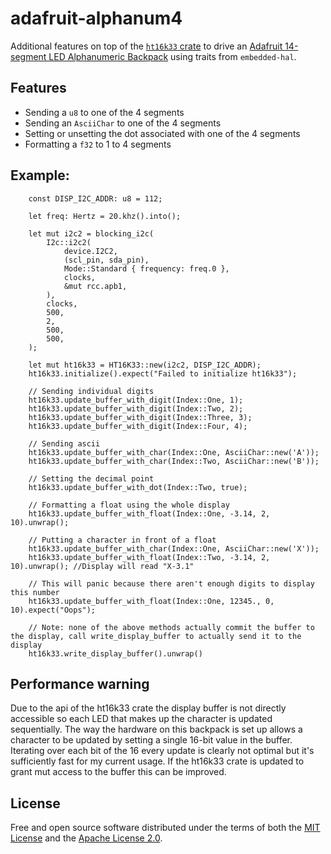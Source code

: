 # adafruit-alphanum4

Additional features on top of the [`ht16k33` crate](https://crates.io/crates/ht16k33) to drive an [Adafruit 14-segment LED Alphanumeric Backpack](https://learn.adafruit.com/adafruit-led-backpack/0-54-alphanumeric) using traits from `embedded-hal`.

## Features
* Sending a `u8` to one of the 4 segments
* Sending an `AsciiChar` to one of the 4 segments
* Setting or unsetting the dot associated with one of the 4 segments
* Formatting a `f32` to 1 to 4 segments

## Example:
```
    const DISP_I2C_ADDR: u8 = 112;

    let freq: Hertz = 20.khz().into();

    let mut i2c2 = blocking_i2c(
        I2c::i2c2(
            device.I2C2, 
            (scl_pin, sda_pin),
            Mode::Standard { frequency: freq.0 },
            clocks,
            &mut rcc.apb1,
        ),
        clocks,
        500,
        2,
        500,
        500,
    );

    let mut ht16k33 = HT16K33::new(i2c2, DISP_I2C_ADDR);
    ht16k33.initialize().expect("Failed to initialize ht16k33");

    // Sending individual digits
    ht16k33.update_buffer_with_digit(Index::One, 1);
    ht16k33.update_buffer_with_digit(Index::Two, 2);
    ht16k33.update_buffer_with_digit(Index::Three, 3);
    ht16k33.update_buffer_with_digit(Index::Four, 4);

    // Sending ascii
    ht16k33.update_buffer_with_char(Index::One, AsciiChar::new('A'));
    ht16k33.update_buffer_with_char(Index::Two, AsciiChar::new('B'));

    // Setting the decimal point 
    ht16k33.update_buffer_with_dot(Index::Two, true);

    // Formatting a float using the whole display
    ht16k33.update_buffer_with_float(Index::One, -3.14, 2, 10).unwrap();

    // Putting a character in front of a float
    ht16k33.update_buffer_with_char(Index::One, AsciiChar::new('X'));
    ht16k33.update_buffer_with_float(Index::Two, -3.14, 2, 10).unwrap(); //Display will read "X-3.1"

    // This will panic because there aren't enough digits to display this number
    ht16k33.update_buffer_with_float(Index::One, 12345., 0, 10).expect("Oops"); 

    // Note: none of the above methods actually commit the buffer to the display, call write_display_buffer to actually send it to the display
    ht16k33.write_display_buffer().unwrap()
```

## Performance warning

Due to the api of the ht16k33 crate the display buffer is not directly accessible so each LED that makes up the character is updated sequentially. The way the hardware on this backpack is set up allows a character to be updated by setting a single 16-bit value in the buffer. Iterating over each bit of the 16 every update is clearly not optimal but it's sufficiently fast for my current usage. If the ht16k33 crate is updated to grant mut access to the buffer this can be improved.

## License

Free and open source software distributed under the terms of both the [MIT License][lm] and the [Apache License 2.0][la].

[lm]: LICENSE-MIT
[la]: LICENSE-APACHE